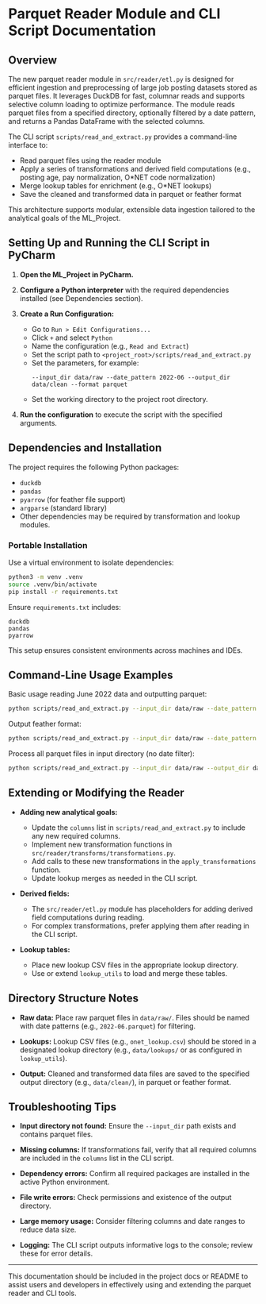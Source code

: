 # Parquet Reader Module and CLI Script Documentation

## Overview

The new parquet reader module in `src/reader/etl.py` is designed for efficient ingestion and preprocessing of large job posting datasets stored as parquet files. It leverages DuckDB for fast, columnar reads and supports selective column loading to optimize performance. The module reads parquet files from a specified directory, optionally filtered by a date pattern, and returns a Pandas DataFrame with the selected columns.

The CLI script `scripts/read_and_extract.py` provides a command-line interface to:
- Read parquet files using the reader module
- Apply a series of transformations and derived field computations (e.g., posting age, pay normalization, O*NET code normalization)
- Merge lookup tables for enrichment (e.g., O*NET lookups)
- Save the cleaned and transformed data in parquet or feather format

This architecture supports modular, extensible data ingestion tailored to the analytical goals of the ML_Project.

## Setting Up and Running the CLI Script in PyCharm

1. **Open the ML_Project in PyCharm.**

2. **Configure a Python interpreter** with the required dependencies installed (see Dependencies section).

3. **Create a Run Configuration:**
   - Go to `Run > Edit Configurations...`
   - Click `+` and select `Python`
   - Name the configuration (e.g., `Read and Extract`)
   - Set the script path to `<project_root>/scripts/read_and_extract.py`
   - Set the parameters, for example:
     ```
     --input_dir data/raw --date_pattern 2022-06 --output_dir data/clean --format parquet
     ```
   - Set the working directory to the project root directory.

4. **Run the configuration** to execute the script with the specified arguments.

## Dependencies and Installation

The project requires the following Python packages:

- `duckdb`
- `pandas`
- `pyarrow` (for feather file support)
- `argparse` (standard library)
- Other dependencies may be required by transformation and lookup modules.

### Portable Installation

Use a virtual environment to isolate dependencies:

```bash
python3 -m venv .venv
source .venv/bin/activate
pip install -r requirements.txt
```

Ensure `requirements.txt` includes:

```
duckdb
pandas
pyarrow
```

This setup ensures consistent environments across machines and IDEs.

## Command-Line Usage Examples

Basic usage reading June 2022 data and outputting parquet:

```bash
python scripts/read_and_extract.py --input_dir data/raw --date_pattern 2022-06 --output_dir data/clean --format parquet
```

Output feather format:

```bash
python scripts/read_and_extract.py --input_dir data/raw --date_pattern 2023-01 --output_dir data/clean --format feather
```

Process all parquet files in input directory (no date filter):

```bash
python scripts/read_and_extract.py --input_dir data/raw --output_dir data/clean
```

## Extending or Modifying the Reader

- **Adding new analytical goals:**
  - Update the `columns` list in `scripts/read_and_extract.py` to include any new required columns.
  - Implement new transformation functions in `src/reader/transforms/transformations.py`.
  - Add calls to these new transformations in the `apply_transformations` function.
  - Update lookup merges as needed in the CLI script.

- **Derived fields:**
  - The `src/reader/etl.py` module has placeholders for adding derived field computations during reading.
  - For complex transformations, prefer applying them after reading in the CLI script.

- **Lookup tables:**
  - Place new lookup CSV files in the appropriate lookup directory.
  - Use or extend `lookup_utils` to load and merge these tables.

## Directory Structure Notes

- **Raw data:** Place raw parquet files in `data/raw/`. Files should be named with date patterns (e.g., `2022-06.parquet`) for filtering.

- **Lookups:** Lookup CSV files (e.g., `onet_lookup.csv`) should be stored in a designated lookup directory (e.g., `data/lookups/` or as configured in `lookup_utils`).

- **Output:** Cleaned and transformed data files are saved to the specified output directory (e.g., `data/clean/`), in parquet or feather format.

## Troubleshooting Tips

- **Input directory not found:** Ensure the `--input_dir` path exists and contains parquet files.

- **Missing columns:** If transformations fail, verify that all required columns are included in the `columns` list in the CLI script.

- **Dependency errors:** Confirm all required packages are installed in the active Python environment.

- **File write errors:** Check permissions and existence of the output directory.

- **Large memory usage:** Consider filtering columns and date ranges to reduce data size.

- **Logging:** The CLI script outputs informative logs to the console; review these for error details.

---

This documentation should be included in the project docs or README to assist users and developers in effectively using and extending the parquet reader and CLI tools.